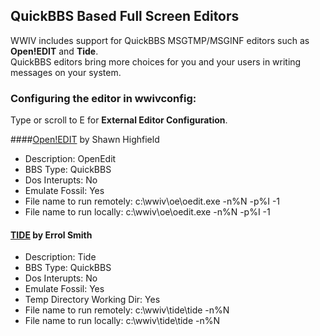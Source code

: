 ## QuickBBS Based Full Screen Editors
WWIV includes support for QuickBBS MSGTMP/MSGINF editors such as **Open!EDIT** and **Tide**.  
QuickBBS editors bring more choices for you and your users in writing messages on your system.

### Configuring the editor in wwivconfig:
Type or scroll to E for **External Editor Configuration**. 

####[Open!EDIT](http://www.tinysbbs.com/OpenEDIT.html) by Shawn Highfield 
* Description: OpenEdit 
* BBS Type: QuickBBS 
* Dos Interupts: No 
* Emulate Fossil: Yes 
* File name to run remotely: c:\wwiv\oe\oedit.exe -n%N -p%I -1 
* File name to run locally: c:\wwiv\oe\oedit.exe -n%N -p%I -1 

#### [TIDE](http://www.ros.com.au/~errol/tide.html) by Errol Smith
* Description: Tide
* BBS Type: QuickBBS
* Dos Interupts: No
* Emulate Fossil: Yes
* Temp Directory Working Dir: Yes
* File name to run remotely: c:\wwiv\tide\tide -n%N
* File name to run locally: c:\wwiv\tide\tide -n%N
 

